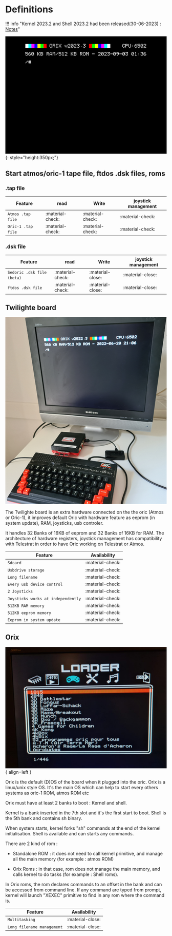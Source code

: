 # Definitions

!!! info "Kernel 2023.2 and Shell 2023.2 had been released(30-06-2023) : [Notes](update/2023_2)"

![Overview](./user_manual/img/v2023_3.png){: style="height:350px;"}

## Start atmos/oric-1 tape file, ftdos .dsk files, roms

### .tap file

| Feature     | read                         | Write | joystick management
| ----------- | ---------------------------- |-------|---------------------|
| `Atmos .tap file`         | :material-check: |:material-check:|:material-check:|
| `Oric-1 .tap file`         | :material-check: |:material-check:|:material-check:|

### .dsk file

| Feature     | read                         | Write | joystick management
| ----------- | ---------------------------- |-------|---------------------|
| `Sedoric .dsk file (beta)`         | :material-check: |:material-close: |:material-close: |
| `ftdos .dsk file`         | :material-check: |:material-close: |:material-close: |

## Twilighte board

![Overview](./user_manual/img/twil_prez.jpg)

The Twilighte board is an extra hardware connected on the the oric (Atmos or Oric-1), it improves default Oric with hardware feature as eeprom (in system update), RAM, joysticks, usb controler.

It handles 32 Banks of 16KB of eeprom and 32 Banks of 16KB for RAM. The architecture of hardware registers, joystick management has compatibility with Telestrat in order to have Oric working on Telestrat or Atmos.

| Feature     | Availability                          |
| ----------- | ------------------------------------ |
| `Sdcard`         | :material-check:     |
| `Usbdrive storage`       | :material-check:  |
| `Long filename`    | :material-check:      |
| `Every usb device control`    | :material-check:     |
| `2 Joysticks`    | :material-check:     |
| `Joysticks works at independently`    | :material-check:     |
| `512KB RAM memory`    | :material-check:     |
| `512KB eeprom memory`    | :material-check:     |
| `Eeprom in system update`    | :material-check:     |

## Orix

![Image](loader_img.jpg){ align=left }

Orix is the default (D)OS of the board when it plugged into the oric. Orix is a linux/unix style OS. It's the main OS which can help to start every others systems as oric-1 ROM, atmos ROM etc

Orix must have at least 2 banks to boot : Kernel and shell.

Kernel is a bank inserted in the 7th slot and it's the first start to boot. Shell is the 5th bank and contains sh binary.

When system starts, kernel forks "sh" commands at the end of the kernel initialisation. Shell is available and can starts any commands.

There are 2 kind of rom :

* Standalone ROM : it does not need to call kernel primitive, and manage all the main memory (for example : atmos ROM)

* Orix Roms : in that case, rom does not manage the main memory, and calls kernel to do tasks (for example : Shell roms).

In Orix roms, the rom declares commands to an offset in the bank and can be accessed from command line. If any command are typed from prompt, kernel will launch "XEXEC" primitive to find in any rom where the command is.

| Feature     | Availability                          |
| ----------- | ------------------------------------ |
| `Multitasking`         | :material-close:     |
| `Long filename management`       | :material-close:  |

